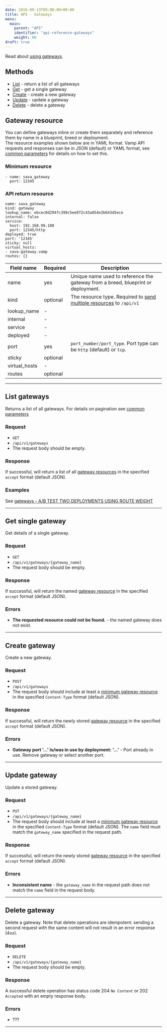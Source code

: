 ```yaml
---
date: 2016-09-13T09:00:00+00:00
title: API - Gateways
menu:
  main:
    parent: "API"
    identifier: "api-reference-gateways"
    weight: 60
draft: true
---
```

Read about [using gateways](documentation/using-vamp/gateways/).

## Methods
 
 * [List](/documentation/api/v9.9.9/api-gateways/#list-gateways) - return a list of all gateways
 * [Get](/documentation/api/v9.9.9/api-gateways/#get-single-gateway) - get a single gateway
 * [Create](/documentation/api/v9.9.9/api-gateways/#create-gateway) - create a new gateway 
 * [Update](/documentation/api/v9.9.9/api-gateways/#update-gateway) - update a gateway
 * [Delete](/documentation/api/v9.9.9/api-gateways/#delete-gateway) - delete a gateway

## Gateway resource
You can define gateways inline or create them separately and reference them by name in a blueprint, breed or deployment.  
The resource examples shown below are in YAML format. Vamp API requests and responses can be in JSON (default) or YAML format, see [common parameters](/documentation/api/v9.9.9/api-common-parameters) for details on how to set this. 

### Minimum resource

```
- name: sava_gateway
  port: 12345
```

### API return resource

```
name: sava_gateway
kind: gateway
lookup_name: ebcec0d294fc399c5ee972c43a854e3b643d5ece
internal: false
service:
  host: 192.168.99.100
  port: 12345/http
deployed: true
port: '12345'
sticky: null
virtual_hosts:
- sava-gateway.vamp
routes: {}
```

 Field name        |  Required | Description          
 -----------------|--------|---------
 name |  yes  | Unique name used to reference the gateway from a breed, blueprint or deployment.
 kind |  optional  | The resource type. Required to [send multiple resources](/documentation/api/v9.9.9/api-overview/#send-multiple-resources) to `/api/v1`
 lookup_name |  -  |
 internal  |  -  |
 service  |  -  |
 deployed  |  -  |
 port  |  yes  | `port_number/port_type`.  Port type can be `http` (default) or `tcp`.
 sticky |  optional  |
 virtual_hosts  |  -  |
 routes  |  optional  | 
  
----------- 
    
## List gateways

Returns a list of all gateways. For details on pagination see [common parameters](/documentation/api/v9.9.9/api-common-parameters)

### Request
* `GET`
* `/api/v1/gateways`
* The request body should be empty.

### Response
If successful, will return a list of all [gateway resources](/documentation/api/v9.9.9/api-gateways/#gateway-resource) in the specified `accept` format (default JSON).  

### Examples

See [gateways - A/B TEST TWO DEPLOYMENTS USING ROUTE WEIGHT](/documentation/using-vamp/gateways/#example-a-b-test-two-deployments-using-route-weight)

----------- 
    
## Get single gateway

Get details of a single gateway.

### Request
* `GET`
* `/api/v1/gateways/{gateway_name}`
* The request body should be empty.

### Response
If successful, will return the named [gateway resource](/documentation/api/v9.9.9/api-gateways/#gateway-resource) in the specified `accept` format (default JSON).  

### Errors
* **The requested resource could not be found.** - the named gateway does not exist.

----------- 
    
## Create gateway

Create a new gateway.

### Request
* `POST`
* `/api/v1/gateways`
* The request body should include at least a [minimum gateway resource](/documentation/api/v9.9.9/api-gateways/#gateway-resource) in the specified `Content-Type` format (default JSON).

### Response
If successful, will return the newly stored [gateway resource](/documentation/api/v9.9.9/api-gateways/#gateway-resource) in the specified `accept` format (default JSON).  

### Errors
* **Gateway port '...' is/was in use by deployment: '...'** - Port already in use. Remove gateway or select another port.

----------- 
    
## Update gateway

Update a stored gateway.

### Request
* `PUT`
* `/api/v1/gateways/{gateway_name}`
* The request body should include at least a [minimum gateway resource](/documentation/api/v9.9.9/api-gateways/#gateway-resource) in the specified `Content-Type` format (default JSON).  The `name` field must match the `gateway_name` specified in the request path.

### Response
If successful, will return the newly stored [gateway resource](/documentation/api/v9.9.9/api-gateways/#gateway-resource) in the specified `accept` format (default JSON).  

### Errors
* **Inconsistent name** - the `gateway_name` in the request path does not match the `name` field in the request body.

----------- 
    
## Delete gateway

Delete a gateway. Note that delete operations are idempotent: sending a second request with the same content will not result in an error response (4xx).

### Request
* `DELETE`
* `/api/v1/gateways/{gateway_name}`
* The request body should be empty.

### Response
A successful delete operation has status code 204 `No Content` or 202 `Accepted` with an empty response body.

### Errors
* ???

----------- 